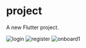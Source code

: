 # project

A new Flutter project.

![login](https://user-images.githubusercontent.com/96595062/176406431-1d241956-7660-46ba-ad22-c4fb5898f175.jpg)
![register](https://user-images.githubusercontent.com/96595062/176406941-412f6e52-2517-4fed-b63a-70c1944d8aa4.jpg)
![onboard1](https://user-images.githubusercontent.com/96595062/176407169-63713285-8c01-430b-bd81-1d1d2487a6b1.jpg)


